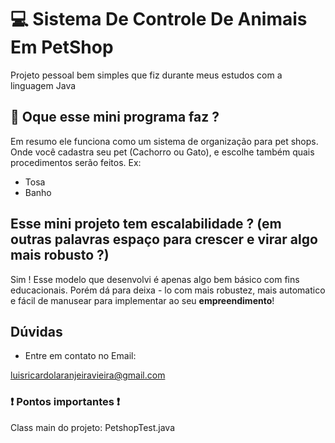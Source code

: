 # 💻 Sistema De Controle De Animais Em PetShop

  Projeto pessoal bem simples que fiz durante meus estudos com a linguagem Java

## 🔎 Oque  esse mini programa faz ?

  Em resumo ele funciona como um sistema de organização para pet shops. Onde você cadastra seu pet (Cachorro ou Gato), e escolhe também quais procedimentos serão feitos.
Ex:

- Tosa
- Banho

## Esse mini projeto tem escalabilidade ? (em outras palavras espaço para crescer e virar algo mais robusto ?)

  Sim ! Esse modelo que desenvolvi é apenas algo bem básico com fins educacionais. Porém dá para deixa - lo com mais robustez, mais automatico e fácil de manusear para implementar ao seu **empreendimento**!

## Dúvidas 

- Entre em contato no Email:

[luisricardolaranjeiravieira@gmail.com](luisricardolaranjeiravieira@gmail.com)

### ❗ Pontos importantes ❗
Class main do projeto: PetshopTest.java

